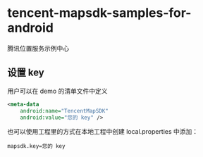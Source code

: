 # tencent-mapsdk-samples-for-android
腾讯位置服务示例中心

## 设置 key
用户可以在 demo 的清单文件中定义

```xml
<meta-data
    android:name="TencentMapSDK"
    android:value="您的 key" />
```

也可以使用工程里的方式在本地工程中创建 local.properties 中添加：

```
mapsdk.key=您的 key
```
